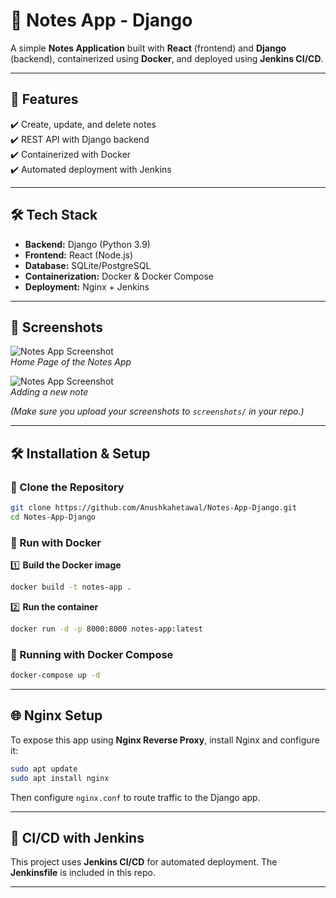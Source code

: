 # **📝 Notes App - Django**

A simple **Notes Application** built with **React** (frontend) and **Django** (backend), containerized using **Docker**, and deployed using **Jenkins CI/CD**.

---

## **🚀 Features**
✔️ Create, update, and delete notes  
✔️ REST API with Django backend  
✔️ Containerized with Docker  
✔️ Automated deployment with Jenkins  

---

## **🛠 Tech Stack**
- **Backend:** Django (Python 3.9)  
- **Frontend:** React (Node.js)  
- **Database:** SQLite/PostgreSQL  
- **Containerization:** Docker & Docker Compose  
- **Deployment:** Nginx + Jenkins  

---

## **📸 Screenshots**
![Notes App Screenshot](./screenshots/homepage.png)  
*Home Page of the Notes App*  

![Notes App Screenshot](./screenshots/add-note.png)  
*Adding a new note*  

_(Make sure you upload your screenshots to `screenshots/` in your repo.)_

---

## **🛠 Installation & Setup**  

### **🔹 Clone the Repository**
```bash
git clone https://github.com/Anushkahetawal/Notes-App-Django.git
cd Notes-App-Django
```

### **🔹 Run with Docker**
1️⃣ **Build the Docker image**  
```bash
docker build -t notes-app .
```
2️⃣ **Run the container**  
```bash
docker run -d -p 8000:8000 notes-app:latest
```

### **🔹 Running with Docker Compose**
```bash
docker-compose up -d
```

---

## **🌐 Nginx Setup**
To expose this app using **Nginx Reverse Proxy**, install Nginx and configure it:  

```bash
sudo apt update
sudo apt install nginx
```
Then configure `nginx.conf` to route traffic to the Django app.

---

## **🚀 CI/CD with Jenkins**
This project uses **Jenkins CI/CD** for automated deployment. The **Jenkinsfile** is included in this repo.

---
